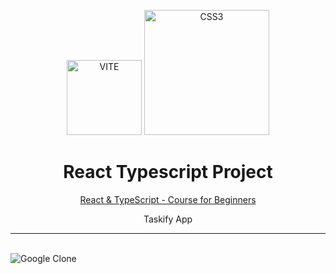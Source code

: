 <p align="center">
    <img alt="VITE" src="https://img.shields.io/badge/Vite-B73BFE?style=for-the-badge&logo=vite&logoColor=FFD62E" width="120" />
    <img alt="CSS3" src="https://img.shields.io/badge/TypeScript-007ACC?style=for-the-badge&logo=typescript&logoColor=white" width="200" />
</p>
<h1 align="center">
  React Typescript Project
</h1>
<p align="center">
  <a href="https://www.youtube.com/watch?v=FJDVKeh7RJI&ab_channel=freeCodeCamp.org" target="_blank">
    React & TypeScript - Course for Beginners
  </a>
</p>

<p align="center"> 
  Taskify App
  <hr/>
  <br/>
  <img alt="Google Clone" src="https://i.postimg.cc/1tQN1Rkg/taskfy.png" />
</p>
